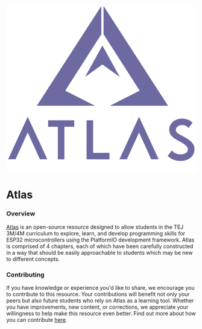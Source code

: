 <p style={{ textAlign: 'center' }}>
  <img 
    src="static/img/atlas_banner.png" 
    alt="Atlas Banner" 
    style={{ 
      width: '80%', 
      maxWidth: '80%', 
      height: 'auto' 
    }} 
  />
</p>


# Atlas

### Overview

[Atlas](https://slynyr.github.io/Atlas/) is an open-source resource designed to allow students in the TEJ 3M/4M curriculum to explore, learn, and develop programming skills for ESP32 microcontrollers using the PlatformIO development framework. Atlas is comprised of 4 chapters, each of which have been carefully constructed in a way that should be easily approachable to students which may be new to different concepts.

### Contributing

If you have knowledge or experience you'd like to share, we encourage you to contribute to this resource. Your contributions will benefit not only your peers but also future students who rely on Atlas as a learning tool. Whether you have improvements, new content, or corrections, we appreciate your willingness to help make this resource even better. Find out more about how you can contribute [here](https://slynyr.github.io/Atlas/docs/ATLAS/Contributing). 